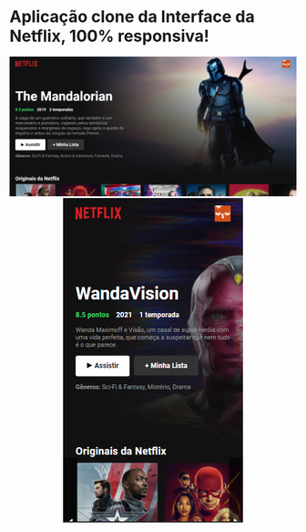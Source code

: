 # Aplicação clone da Interface da Netflix, 100% responsiva!
<img src="src/print1.png">
<center>
<img src="src/print2.png">
 </center
